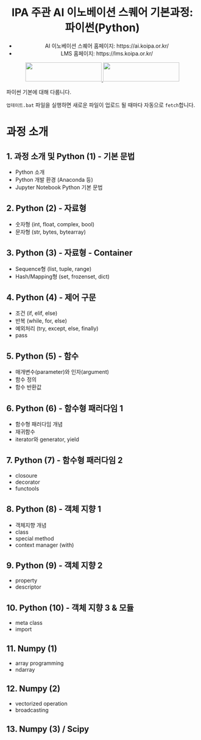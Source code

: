 <div align="center">
  <h1>IPA 주관 AI 이노베이션 스퀘어 기본과정: 파이썬(Python)</h1>
  <ul>
    <li>AI 이노베이션 스퀘어 홈페이지: https://ai.koipa.or.kr/</li>
    <li>LMS 홈페이지: https://lms.koipa.or.kr/</li>
  </ul>
  
  <a href='https://www.msit.go.kr/web/main/main.do'>
    <img src='https://ifh.cc/g/roAFV.jpg' width="200" height="50" />
  </a>
  <a href='https://lms.koipa.or.kr/'>
    <img src='https://ifh.cc/g/2rcgq.png' width="200" height="50" />
  </a>
</div>

파이썬 기본에 대해 다룹니다.

`업데이트.bat` 파일을 실행하면 새로운 파일이 업로드 될 때마다 자동으로 `fetch`합니다.

# 과정 소개
## 1. 과정 소개 및 Python (1) - 기본 문법
- Python 소개 
- Python 개발 환경 (Anaconda 등) 
- Jupyter Notebook Python 기본 문법

## 2. Python (2) - 자료형
- 숫자형 (int, float, complex, bool) 
- 문자형 (str, bytes, bytearray)

## 3. Python (3) - 자료형 - Container
- Sequence형 (list, tuple, range)
- Hash/Mapping형 (set, frozenset, dict)

## 4. Python (4) - 제어 구문
- 조건 (if, elif, else)
- 반복 (while, for, else)
- 예외처리 (try, except, else, finally)
- pass

## 5. Python (5) - 함수
- 매개변수(parameter)와 인자(argument)
- 함수 정의 
- 함수 반환값

## 6. Python (6) - 함수형 패러다임 1
- 함수형 패러다임 개념 
- 재귀함수
- iterator와 generator, yield

## 7. Python (7) - 함수형 패러다임 2
- closoure
- decorator
- functools

## 8. Python (8) - 객체 지향 1
- 객체지향 개념
- class
- special method
- context manager (with)

## 9. Python (9) - 객체 지향 2
- property
- descriptor

## 10. Python (10) - 객체 지향 3 & 모듈
- meta class
- import

## 11. Numpy (1)
- array programming
- ndarray

## 12. Numpy (2)
- vectorized operation
- broadcasting

## 13. Numpy (3) / Scipy
